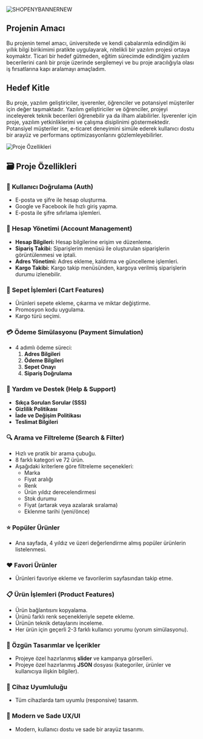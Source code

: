 ![SHOPENYBANNERNEW](https://github.com/user-attachments/assets/0a0a41fe-6102-4d21-b1c3-3e16fd858816)

## Projenin Amacı

Bu projenin temel amacı, üniversitede ve kendi çabalarımla edindiğim iki yıllık bilgi birikimimi pratikte uygulayarak, nitelikli bir yazılım projesi ortaya koymaktır. Ticari bir hedef gütmeden, eğitim sürecimde edindiğim yazılım becerilerini canlı bir proje üzerinde sergilemeyi ve bu proje aracılığıyla olası iş fırsatlarına kapı aralamayı amaçladım.

## Hedef Kitle

Bu proje, yazılım geliştiriciler, işverenler, öğrenciler ve potansiyel müşteriler için değer taşımaktadır. Yazılım geliştiriciler ve öğrenciler, projeyi inceleyerek teknik becerileri öğrenebilir ya da ilham alabilirler. İşverenler için proje, yazılım yetkinliklerimi ve çalışma disiplinimi göstermektedir. Potansiyel müşteriler ise, e-ticaret deneyimini simüle ederek kullanıcı dostu bir arayüz ve performans optimizasyonlarını gözlemleyebilirler.

![Proje Özellikleri](https://github.com/user-attachments/assets/cfdcde63-0fbd-4db3-b2e1-2e668902ea2c)


## 🗃️ Proje Özellikleri

### 🚀 **Kullanıcı Doğrulama (Auth)**
- E-posta ve şifre ile hesap oluşturma.
- Google ve Facebook ile hızlı giriş yapma.
- E-posta ile şifre sıfırlama işlemleri.

### 👤 **Hesap Yönetimi (Account Management)**
- **Hesap Bilgileri:** Hesap bilgilerine erişim ve düzenleme.
- **Sipariş Takibi:** Siparişlerim menüsü ile oluşturulan siparişlerin görüntülenmesi ve iptali.
- **Adres Yönetimi:** Adres ekleme, kaldırma ve güncelleme işlemleri.
- **Kargo Takibi:** Kargo takip menüsünden, kargoya verilmiş siparişlerin durumu izlenebilir.

### 🛒 **Sepet İşlemleri (Cart Features)**
- Ürünleri sepete ekleme, çıkarma ve miktar değiştirme.
- Promosyon kodu uygulama.
- Kargo türü seçimi.

### 💳 **Ödeme Simülasyonu (Payment Simulation)**
- 4 adımlı ödeme süreci:
  1. **Adres Bilgileri** 
  2. **Ödeme Bilgileri**
  3. **Sepet Onayı**
  4. **Sipariş Doğrulama**

### 🔧 **Yardım ve Destek (Help & Support)**
- **Sıkça Sorulan Sorular (SSS)**
- **Gizlilik Politikası**
- **İade ve Değişim Politikası**
- **Teslimat Bilgileri**

### 🔍 **Arama ve Filtreleme (Search & Filter)**
- Hızlı ve pratik bir arama çubuğu.
- 8 farklı kategori ve 72 ürün.
- Aşağıdaki kriterlere göre filtreleme seçenekleri:
  - Marka
  - Fiyat aralığı
  - Renk
  - Ürün yıldız derecelendirmesi
  - Stok durumu
  - Fiyat (artarak veya azalarak sıralama)
  - Eklenme tarihi (yeni/önce)

### ⭐ **Popüler Ürünler**
- Ana sayfada, 4 yıldız ve üzeri değerlendirme almış popüler ürünlerin listelenmesi.

### ❤️ **Favori Ürünler**
- Ürünleri favoriye ekleme ve favorilerim sayfasından takip etme.

### 📋 **Ürün İşlemleri (Product Features)**
- Ürün bağlantısını kopyalama.
- Ürünü farklı renk seçenekleriyle sepete ekleme.
- Ürünün teknik detaylarını inceleme.
- Her ürün için geçerli 2-3 farklı kullanıcı yorumu (yorum simülasyonu).

### 🎨 **Özgün Tasarımlar ve İçerikler**
- Projeye özel hazırlanmış **slider** ve kampanya görselleri.
- Projeye özel hazırlanmış **JSON** dosyası (kategoriler, ürünler ve kullanıcıya ilişkin bilgiler).

### 📱 **Cihaz Uyumluluğu**
- Tüm cihazlarda tam uyumlu (responsive) tasarım.

### 🎨 **Modern ve Sade UX/UI**
- Modern, kullanıcı dostu ve sade bir arayüz tasarımı.

